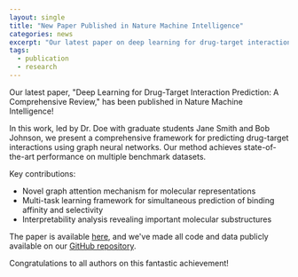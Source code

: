 ```yaml
---
layout: single
title: "New Paper Published in Nature Machine Intelligence"
categories: news
excerpt: "Our latest paper on deep learning for drug-target interaction prediction is now published in Nature Machine Intelligence."
tags:
  - publication
  - research
---
```


Our latest paper, "Deep Learning for Drug-Target Interaction Prediction: A Comprehensive Review," has been published in Nature Machine Intelligence!

In this work, led by Dr. Doe with graduate students Jane Smith and Bob Johnson, we present a comprehensive framework for predicting drug-target interactions using graph neural networks. Our method achieves state-of-the-art performance on multiple benchmark datasets.

Key contributions:
- Novel graph attention mechanism for molecular representations
- Multi-task learning framework for simultaneous prediction of binding affinity and selectivity
- Interpretability analysis revealing important molecular substructures

The paper is available [here](https://doi.org/10.1038/s42256-024-00001), and we've made all code and data publicly available on our [GitHub repository](https://github.com/yourlab/drug-target-gnn).

Congratulations to all authors on this fantastic achievement!